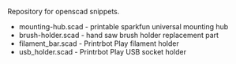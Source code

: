 Repository for openscad snippets.

* mounting-hub.scad - printable sparkfun universal mounting hub
* brush-holder.scad - hand saw brush holder replacement part
* filament\_bar.scad - Printrbot Play filament holder
* usb\_holder.scad - Printrbot Play USB socket holder
